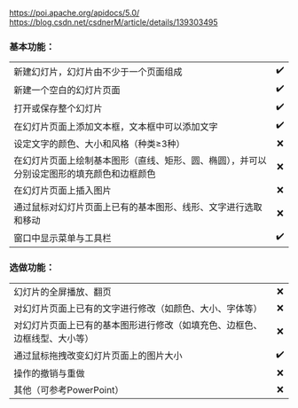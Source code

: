 https://poi.apache.org/apidocs/5.0/  
https://blog.csdn.net/csdnerM/article/details/139303495

### 基本功能：

|                                               |                    |  
|-----------------------------------------------|:------------------:|  
| 新建幻灯片，幻灯片由不少于一个页面组成                           | :heavy_check_mark: |  
| 新建一个空白的幻灯片页面                                  | :heavy_check_mark: |  
| 打开或保存整个幻灯片                                    | :heavy_check_mark: |  
| 在幻灯片页面上添加文本框，文本框中可以添加文字                       | :heavy_check_mark: |  
| 设定文字的颜色、大小和风格（种类≥3种）                          |        :x:         |  
| 在幻灯片页面上绘制基本图形（直线、矩形、圆、椭圆），并可以分别设定图形的填充颜色和边框颜色 |        :x:         |  
| 在幻灯片页面上插入图片                                   |        :x:         |  
| 通过鼠标对幻灯片页面上已有的基本图形、线形、文字进行选取和移动               |        :x:         |
| 窗口中显示菜单与工具栏                                   | :heavy_check_mark: |  

### 选做功能：

|                                       |                    |  
|---------------------------------------|:------------------:|  
| 幻灯片的全屏播放、翻页                           |        :x:         |  
| 对幻灯片页面上已有的文字进行修改（如颜色、大小、字体等）          |        :x:         |  
| 对幻灯片页面上已有的基本图形进行修改（如填充色、边框色、边框线型、大小等） |        :x:         |  
| 通过鼠标拖拽改变幻灯片页面上的图片大小                   | :heavy_check_mark: |  
| 操作的撤销与重做                              |        :x:         |  
| 其他（可参考PowerPoint）                     |        :x:         |
